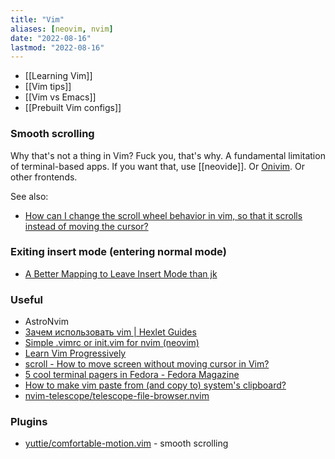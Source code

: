 ```yaml
---
title: "Vim"
aliases: [neovim, nvim]
date: "2022-08-16"
lastmod: "2022-08-16"
---
```


- [[Learning Vim]]
- [[Vim tips]]
- [[Vim vs Emacs]]
- [[Prebuilt Vim configs]]

### Smooth scrolling
Why that's not a thing in Vim? Fuck you, that's why. A fundamental limitation of terminal-based apps. If you want that, use [[neovide]]. Or [Onivim](https://v2.onivim.io/). Or other frontends.

See also:
- [How can I change the scroll wheel behavior in vim, so that it scrolls instead of moving the cursor?](https://superuser.com/questions/351972/)

### Exiting insert mode (entering normal mode)
- [A Better Mapping to Leave Insert Mode than jk](https://jdhao.github.io/2020/11/23/neovim_better_mapping_for_leaving_insert_mode/)

### Useful
- AstroNvim
- [Зачем использовать vim | Hexlet Guides](https://guides.hexlet.io/ru/vim/)
- [Simple .vimrc or init.vim for nvim (neovim)](https://gist.github.com/mendeza/e0c4fbb5592ad52f5eca77ed5873a46b)
- [Learn Vim Progressively](https://yannesposito.com/Scratch/en/blog/Learn-Vim-Progressively/)
- [scroll - How to move screen without moving cursor in Vim?](https://stackoverflow.com/questions/3458689)
- [5 cool terminal pagers in Fedora - Fedora Magazine](https://fedoramagazine.org/5-cool-terminal-pagers-in-fedora/)
- [How to make vim paste from (and copy to) system's clipboard?](https://stackoverflow.com/questions/11489428)
- [nvim-telescope/telescope-file-browser.nvim](https://github.com/nvim-telescope/telescope-file-browser.nvim)
### Plugins
- [yuttie/comfortable-motion.vim](https://github.com/yuttie/comfortable-motion.vim) - smooth scrolling
